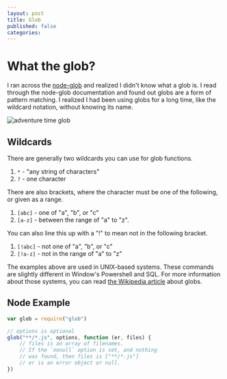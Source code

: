 ```yaml
---
layout: post
title: Glob
published: false
categories:
---
```


# What the glob?

I ran across the [node-glob](https://github.com/isaacs/node-glob) and realized I didn't know what a glob is. I read through the node-glob documentation and found out globs are a form of pattern matching. I realized I had been using globs for a long time, like the wildcard notation, without knowing its name.

![adventure time glob](https://github.com/isaacs/node-glob/blob/master/oh-my-glob.gif)

## Wildcards

There are generally two wildcards you can use for glob functions.

1. `*` - "any string of characters"
1. `?` - one character

There are also brackets, where the character must be one of the following, or given as a range.

1. `[abc]` - one of "a", "b", or "c"
1. `[a-z]` - between the range of "a" to "z".

You can also line this up with a "!" to mean not in the following bracket.

1. `[!abc]` - not one of "a", "b", or "c"
1. `[!a-z]` - not in the range of "a" to "z"

The examples above are used in UNIX-based systems. These commands are slightly different in Window's Powershell and SQL. For more information about those systems, you can read [the Wikipedia article](https://en.wikipedia.org/wiki/Glob_(programming)) about globs.

## Node Example

```js
var glob = require("glob")

// options is optional
glob("**/*.js", options, function (er, files) {
	// files is an array of filenames.
	// If the `nonull` option is set, and nothing
	// was found, then files is ["**/*.js"]
	// er is an error object or null.
})
```
